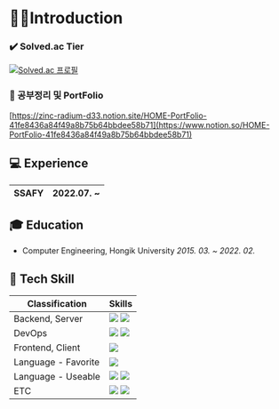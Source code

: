 
# 🙋‍♂️**Introduction**
  
### ✔️ Solved.ac Tier
[![Solved.ac
프로필](http://mazassumnida.wtf/api/v2/generate_badge?boj=jungboke)](https://solved.ac/jungboke)
### 📄 공부정리 및 PortFolio
[https://zinc-radium-d33.notion.site/HOME-PortFolio-41fe8436a84f49a8b75b64bbdee58b71](https://www.notion.so/HOME-PortFolio-41fe8436a84f49a8b75b64bbdee58b71)

## 💻 Experience

| SSAFY | 2022.07. ~ |
| --- | --- |

## 🎓 Education

- Computer Engineering, Hongik University *2015. 03. ~ 2022. 02.*

## 🔧 Tech Skill

| Classification | Skills |
| --- | --- |
| Backend, Server | <img src="https://img.shields.io/badge/Spring-6DB33F?style=for-the-badge&logo=Spring&logoColor=white"> <img src="https://img.shields.io/badge/mysql-4479A1?style=for-the-badge&logo=mysql&logoColor=white"> |
| DevOps | <img src="https://img.shields.io/badge/aws-232F3E?style=for-the-badge&logo=aws&logoColor=white"> <img src="https://img.shields.io/badge/docker-2496ED?style=for-the-badge&logo=docker&logoColor=white"> |
| Frontend, Client | <img src="https://img.shields.io/badge/vue.js-4FC08D?style=for-the-badge&logo=vue.js&logoColor=white"> |
| Language - Favorite | <img src="https://img.shields.io/badge/JAVA-007396?style=for-the-badge&logo=java&logoColor=white"> |
| Language - Useable | <img src="https://img.shields.io/badge/javascript-F7DF1E?style=for-the-badge&logo=javascript&logoColor=black"> <img src="https://img.shields.io/badge/c++-00599C?style=for-the-badge&logo=c++&logoColor=white"> |
| ETC | <img src="https://img.shields.io/badge/linux-FCC624?style=for-the-badge&logo=linux&logoColor=white"> <img src="https://img.shields.io/badge/git-F05032?style=for-the-badge&logo=git&logoColor=white"> |
